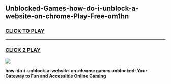 
## Unblocked-Games-how-do-i-unblock-a-website-on-chrome-Play-Free-om1hn
<h3>
<a href="https://premium76.site?title=how-do-i-unblock-a-website-on-chrome&ref=21A">CLICK TO PLAY</a></h3>
<hr>

<h3>
<a href="https://premium76.site?title=how-do-i-unblock-a-website-on-chrome&ref=21A">CLICK 2 PLAY</a>
  
</h3>

<a href="https://premium76.site?title=how-do-i-unblock-a-website-on-chrome&ref=21A"><img src="https://clearcache.store/games.png"></a>


**how-do-i-unblock-a-website-on-chrome games unblocked: Your Gateway to Fun and Accessible Online Gaming**
